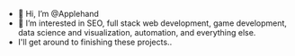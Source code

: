 - 👋 Hi, I’m @Applehand
- 👀 I’m interested in SEO, full stack web development, game development, data science and visualization, automation, and everything else.
- I'll get around to finishing these projects..


<!---
Applehand/Applehand is a ✨ special ✨ repository because its `README.md` (this file) appears on your GitHub profile.
You can click the Preview link to take a look at your changes.
--->
